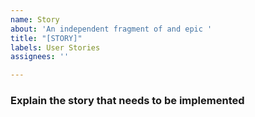 ```yaml
---
name: Story
about: 'An independent fragment of and epic '
title: "[STORY]"
labels: User Stories
assignees: ''

---
```


### Explain the story that needs to be implemented
